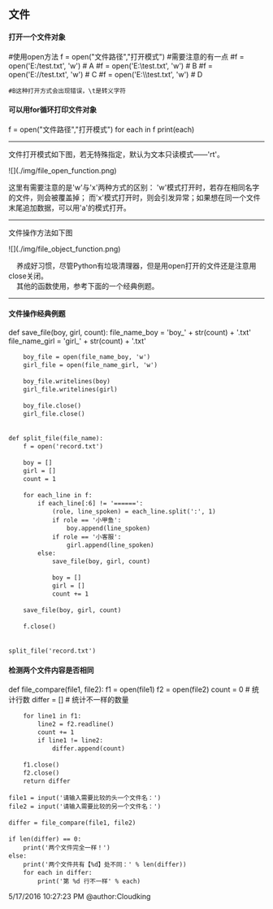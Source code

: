<link rel="stylesheet" href="./css/layout.css" type="text/css" />
<h2>文件</h2>

<h4>打开一个文件对象</h4>
	#使用open方法
	f = open("文件路径","打开模式")
	#需要注意的有一点
	#f = open('E:/test.txt', 'w')   # A
	#f = open('E:\test.txt', 'w')   # B
	#f = open('E://test.txt', 'w')  # C
	#f = open('E:\\test.txt', 'w')  # D
	
	#B这种打开方式会出现错误，\t是转义字符

<h4>可以用for循环打印文件对象</h4>
	f = open("文件路径","打开模式")
	for each in f
		print(each)

<hr/>
<p>文件打开模式如下图，若无特殊指定，默认为文本只读模式——'rt'。</p>
![](./img/file_open_function.png)

<p>
	这里有需要注意的是'w'与'x'两种方式的区别：
	'w'模式打开时，若存在相同名字的文件，则会被覆盖掉；
	而'x'模式打开时，则会引发异常；如果想在同一个文件末尾追加数据，可以用'a'的模式打开。
</p><hr/>


<p>文件操作方法如下图</p>
![](./img/file_object_function.png)

<p>
	&nbsp;&nbsp;&nbsp;&nbsp;养成好习惯，尽管Python有垃圾清理器，但是用open打开的文件还是注意用close关闭。<br/>
	&nbsp;&nbsp;&nbsp;&nbsp;其他的函数使用，参考下面的一个经典例题。
</p>
<hr/>

<h4>文件操作经典例题</h4>
	def save_file(boy, girl, count):
    	file_name_boy = 'boy_' + str(count) + '.txt'
    	file_name_girl = 'girl_' + str(count) + '.txt'

    	boy_file = open(file_name_boy, 'w')
    	girl_file = open(file_name_girl, 'w')

    	boy_file.writelines(boy)
    	girl_file.writelines(girl)

    	boy_file.close()
    	girl_file.close()


	def split_file(file_name):
    	f = open('record.txt')

    	boy = []
    	girl = []
    	count = 1

    	for each_line in f:
      		if each_line[:6] != '======':
            	(role, line_spoken) = each_line.split(':', 1)
            	if role == '小甲鱼':
                	boy.append(line_spoken)
            	if role == '小客服':
                	girl.append(line_spoken)
        	else:
            	save_file(boy, girl, count)

            	boy = []
            	girl = []
            	count += 1

    	save_file(boy, girl, count)

    	f.close()


	split_file('record.txt')

<h4>检测两个文件内容是否相同</h4>
	def file_compare(file1, file2):
    	f1 = open(file1)
    	f2 = open(file2)
    	count = 0 # 统计行数
    	differ = [] # 统计不一样的数量

    	for line1 in f1:
       		line2 = f2.readline()
        	count += 1
        	if line1 != line2:
            	differ.append(count)

    	f1.close()
    	f2.close()
    	return differ

	file1 = input('请输入需要比较的头一个文件名：')
	file2 = input('请输入需要比较的另一个文件名：')

	differ = file_compare(file1, file2)

	if len(differ) == 0:
    	print('两个文件完全一样！')
	else:
    	print('两个文件共有【%d】处不同：' % len(differ))
    	for each in differ:
        	print('第 %d 行不一样' % each)

5/17/2016 10:27:23 PM	@author:Cloudking